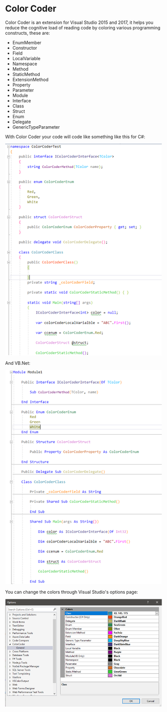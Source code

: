 # Color Coder
Color Coder is an extension for Visual Studio 2015 and 2017, it helps you reduce the cognitive load of reading code by coloring various programming constructs, these are:
      
* EnumMember          
* Constructor         
* Field               
* LocalVariable       
* Namespace           
* Method              
* StaticMethod        
* ExtensionMethod     
* Property            
* Parameter           
* Module              
* Interface           
* Class               
* Struct              
* Enum                
* Delegate            
* GenericTypeParameter

With Color Coder your code will code like something like this for C#:

![Color Coder C Sharp](ColorCoder/Resources/ColorCoderCSharp.png)

And VB.Net:

![Color Coder V B](ColorCoder/Resources/ColorCoderVB.png)

You can change the colors through Visual Studio's options page:

![Color Coder Option Page](ColorCoder/Resources/ColorCoderOptionPage.png)